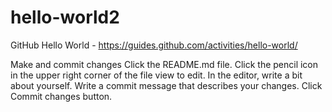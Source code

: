 # hello-world2
GitHub Hello World - https://guides.github.com/activities/hello-world/

Make and commit changes
  Click the README.md file.
  Click the  pencil icon in the upper right corner of the file view to edit.
  In the editor, write a bit about yourself.
  Write a commit message that describes your changes.
  Click Commit changes button.
